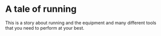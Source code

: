 # A tale of running

This is a story about running and the equipment and many different tools that
you need to perform at your best.
